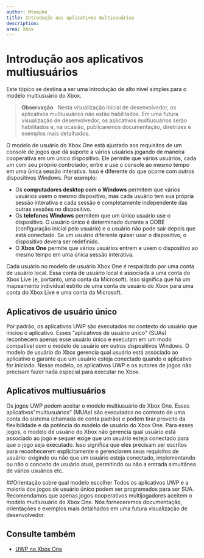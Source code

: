 ```yaml
---
author: Mtoepke
title: Introdução aos aplicativos multiusuários
description: 
area: Xbox
---
```


# Introdução aos aplicativos multiusuários

Este tópico se destina a ser uma introdução de alto nível simples para o modelo multiusuário do Xbox.

> **Observação**
            &nbsp;&nbsp;Nesta visualização inicial de desenvolvedor, os aplicativos multiusuários não estão habilitados. Em uma futura visualização de desenvolvedor, os aplicativos multiusuários serão habilitados e, na ocasião, publicaremos documentação, diretrizes e exemplos mais detalhados. 

O modelo de usuário do Xbox One está ajustado aos requisitos de um console de jogos que dá suporte a vários usuários jogando de maneira cooperativa em um único dispositivo. 
Ele permite que vários usuários, cada um com seu próprio controlador, entre e use o console ao mesmo tempo em uma única sessão interativa. 
Isso é diferente do que ocorre com outros dispositivos Windows. Por exemplo:
* Os **computadores desktop com o Windows** permitem que vários usuários usem o mesmo dispositivo, mas cada usuário tem sua própria sessão interativa e cada sessão é completamente independente das outras sessões no dispositivo.
* Os **telefones Windows** permitem que um único usuário use o dispositivo. O usuário único é determinado durante a OOBE (configuração inicial pelo usuário) e o usuário não pode sair depois que está conectado. Se um usuário diferente quiser usar o dispositivo, o dispositivo deverá ser redefinido. 
* O **Xbox One** permite que vários usuários entrem e usem o dispositivo ao mesmo tempo em uma única sessão interativa.

Cada usuário no modelo de usuário Xbox One é respaldado por uma conta de usuário local. 
Essa conta de usuário local é associada a uma conta do Xbox Live (e, portanto, uma conta da Microsoft). 
Isso significa que há um mapeamento individual estrito de uma conta de usuário do Xbox para uma conta do Xbox Live e uma conta da Microsoft.

## Aplicativos de usuário único
Por padrão, os aplicativos UWP são executados no contexto do usuário que iniciou o aplicativo. 
Esses "aplicativos de usuário único" (SUAs) reconhecem apenas esse usuário único e executam em um modo compatível com o modelo de usuário em outros dispositivos Windows. 
O modelo de usuário do Xbox gerencia qual usuário está associado ao aplicativo e garante que um usuário esteja conectado quando o aplicativo for iniciado. 
Nesse modelo, os aplicativos UWP e os autores de jogos não precisam fazer nada especial para executar no Xbox. 

## Aplicativos multiusuários
Os jogos UWP podem aceitar o modelo multiusuário do Xbox One. 
Esses aplicativos"multiusuários" (MUAs) são executados no contexto de uma conta do sistema (chamada de conta padrão) e podem tirar proveito da flexibilidade e da potência do modelo de usuário do Xbox One. 
Para esses jogos, o modelo de usuário do Xbox não gerencia qual usuário está associado ao jogo e sequer exige que um usuário esteja conectado para que o jogo seja executado. 
Isso significa que eles precisam ser escritos para reconhecerem explicitamente e gerenciarem seus requisitos de usuário: exigindo ou não que um usuário esteja conectado, implementando ou não o conceito de usuário atual, permitindo ou não a entrada simultânea de vários usuários etc.

##Orientação sobre qual modelo escolher Todos os aplicativos UWP e a maioria dos jogos de usuário único podem ser programados para ser SUA. 
Recomendamos que apenas jogos cooperativos multijogadores aceitem o modelo multiusuário do Xbox One. 
Nós forneceremos documentação, orientações e exemplos mais detalhados em uma futura visualização de desenvolvedor.

## Consulte também
- [UWP no Xbox One](index.md)


<!--HONumber=May16_HO2-->


